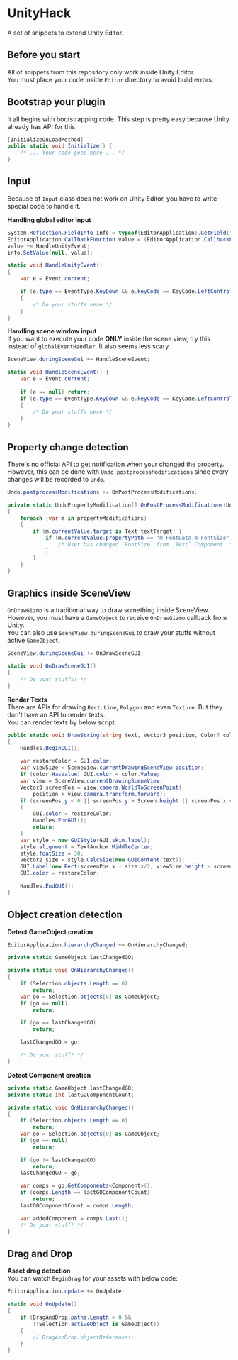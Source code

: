 UnityHack
====
A set of snippets to extend Unity Editor.

Before you start
----
All of snippets from this repository only work inside Unity Editor.<br>
You must place your code inside `Editor` directory to avoid build errors.

Bootstrap your plugin
----
It all begins with bootstrapping code. This step is pretty easy because Unity already has API for this.
```cs
[InitializeOnLoadMethod]
public static void Initialize() {
    /* ... Your code goes here ... */
}
```

Input
----
Because of `Input` class does not work on Unity Editor, you have to write special code to handle it.

__Handling global editor input__
```cs
System.Reflection.FieldInfo info = typeof(EditorApplication).GetField("globalEventHandler", System.Reflection.BindingFlags.Static | System.Reflection.BindingFlags.NonPublic);
EditorApplication.CallbackFunction value = (EditorApplication.CallbackFunction)info.GetValue(null);
value += HandleUnityEvent;
info.SetValue(null, value);
```
```cs
static void HandleUnityEvent()
{
    var e = Event.current;

    if (e.type == EventType.KeyDown && e.keyCode == KeyCode.LeftControl)
    {
        /* Do your stuffs here */
    }
}
```

__Handling scene window input__<br>
If you want to execute your code __ONLY__ inside the scene view, try this instead of `globalEventHandler`. It also seems less scary.
```cs
SceneView.duringSceneGui += HandleSceneEvent;
```
```cs
static void HandleSceneEvent() {
    var e = Event.current;
                
    if (e == null) return;
    if (e.type == EventType.KeyDown && e.keyCode == KeyCode.LeftControl)
    {
        /* Do your stuffs here */
    }
}
```


Property change detection
----
There's no official API to get notification when your changed the property. However, this can be done with `Undo.postprocessModifications` since every changes will be recorded to `Undo`.

```cs
Undo.postprocessModifications += OnPostProcessModifications;
```
```cs
private static UndoPropertyModification[] OnPostProcessModifications(UndoPropertyModification[] propertyModifications)
{
    foreach (var m in propertyModifications)
    {
        if (m.currentValue.target is Text textTarget) {
            if (m.currentValue.propertyPath == "m_FontData.m_FontSize") {
                /* User has changed `FontSize` from `Text` Component. */
            }
        }
    }
}
```

Graphics inside SceneView
----
`OnDrawGizmo` is a traditional way to draw something inside SceneView. However, you must have a `GameObject` to receive `OnDrawGizmo` callback from Unity.<br>
You can also use `SceneView.duringSceneGui` to draw your stuffs without active `GameObject`.

```cs
SceneView.duringSceneGui += OnDrawSceneGUI;
```
```cs
static void OnDrawSceneGUI()
{
    /* Do your stuffs! */
}
```

__Render Texts__<br>
There are APIs for drawing `Rect`, `Line`, `Polygon` and even `Texture`. But they don't have an API to render texts.<br>
You can render texts by below script:
```cs
public static void DrawString(string text, Vector3 position, Color? color = null, bool showTexture = true, int offsetY = 0)
{
    Handles.BeginGUI();

    var restoreColor = GUI.color;
    var viewSize = SceneView.currentDrawingSceneView.position;
    if (color.HasValue) GUI.color = color.Value;
    var view = SceneView.currentDrawingSceneView;
    Vector3 screenPos = view.camera.WorldToScreenPoint(
        position + view.camera.transform.forward);
    if (screenPos.y < 0 || screenPos.y > Screen.height || screenPos.x < 0 || screenPos.x > Screen.width || screenPos.z < 0)
    {
        GUI.color = restoreColor;
        Handles.EndGUI();
        return;
    }
    var style = new GUIStyle(GUI.skin.label);
    style.alignment = TextAnchor.MiddleCenter;
    style.fontSize = 30;
    Vector2 size = style.CalcSize(new GUIContent(text));
    GUI.Label(new Rect(screenPos.x - size.x/2, viewSize.height - screenPos.y - offsetY - size.y/2, size.x, size.y), text, style);
    GUI.color = restoreColor;

    Handles.EndGUI();
}
```

Object creation detection
----

__Detect GameObject creation__
```cs
EditorApplication.hierarchyChanged += OnHierarchyChanged;
```
```cs
private static GameObject lastChangedGO;

private static void OnHierarchyChanged()
{
    if (Selection.objects.Length == 0)
        return;
    var go = Selection.objects[0] as GameObject;
    if (go == null)
        return;

    if (go == lastChangedGO)
        return;

    lastChangedGO = go;

    /* Do your stuff! */ 
}
```

__Detect Component creation__
```cs
private static GameObject lastChangedGO;
private static int lastGOComponentCount;

private static void OnHierarchyChanged()
{
    if (Selection.objects.Length == 0)
        return;
    var go = Selection.objects[0] as GameObject;
    if (go == null)
        return;

    if (go != lastChangedGO)
        return;
    lastChangedGO = go;

    var comps = go.GetComponents<Component>();
    if (comps.Length == lastGOComponentCount)
        return;
    lastGOComponentCount = comps.Length;

    var addedComponent = comps.Last();
    /* Do your stuff! */ 
}
```

Drag and Drop
----

__Asset drag detection__<br>
You can watch `BeginDrag` for your assets with below code:
```cs
EditorApplication.update += OnUpdate;
```
```cs
static void OnUpdate()
{
    if (DragAndDrop.paths.Length > 0 &&
        !(Selection.activeObject is GameObject))
    {
        // DragAndDrop.objectReferences;
    }
}
```
